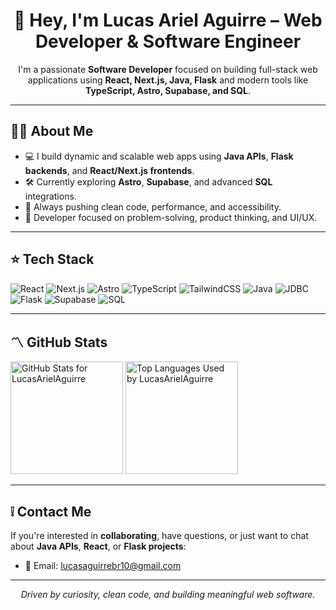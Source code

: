 <h1 align="center">👋 Hey, I'm Lucas Ariel Aguirre – Web Developer & Software Engineer</h1>

<p align="center">
  I'm a passionate <strong>Software Developer</strong> focused on building full-stack web applications using <strong>React, Next.js, Java, Flask</strong> and modern tools like <strong>TypeScript, Astro, Supabase, and SQL</strong>.
</p>

---

## 🧑‍🦰 About Me

- 💻 I build dynamic and scalable web apps using **Java APIs**, **Flask backends**, and **React/Next.js frontends**.
- 🛠️ Currently exploring **Astro**, **Supabase**, and advanced **SQL** integrations.
- 🧪 Always pushing clean code, performance, and accessibility.
- 🎯 Developer focused on problem-solving, product thinking, and UI/UX.

---

## ⭐ Tech Stack

<p>
  <img alt="React" src="https://img.shields.io/badge/React-20232A?style=for-the-badge&logo=react&logoColor=61DAFB" />
  <img alt="Next.js" src="https://img.shields.io/badge/Next.js-000000?style=for-the-badge&logo=nextdotjs&logoColor=white" />
  <img alt="Astro" src="https://img.shields.io/badge/Astro-000000?style=for-the-badge&logo=astro&logoColor=white" />
  <img alt="TypeScript" src="https://img.shields.io/badge/TypeScript-3178C6?style=for-the-badge&logo=typescript&logoColor=white" />
  <img alt="TailwindCSS" src="https://img.shields.io/badge/TailwindCSS-38B2AC?style=for-the-badge&logo=tailwind-css&logoColor=white" />
  <img alt="Java" src="https://img.shields.io/badge/Java-ED8B00?style=for-the-badge&logo=java&logoColor=white" />
  <img alt="JDBC" src="https://img.shields.io/badge/JDBC-007396?style=for-the-badge&logo=java&logoColor=white" />
  <img alt="Flask" src="https://img.shields.io/badge/Flask-000000?style=for-the-badge&logo=flask&logoColor=white" />
  <img alt="Supabase" src="https://img.shields.io/badge/Supabase-3ECF8E?style=for-the-badge&logo=supabase&logoColor=white" />
  <img alt="SQL" src="https://img.shields.io/badge/SQL-4479A1?style=for-the-badge&logo=postgresql&logoColor=white" />
</p>

---

##  〽️ GitHub Stats

<p>
  <img alt="GitHub Stats for LucasArielAguirre" src="https://github-readme-stats.vercel.app/api?username=LucasArielAguirre&show_icons=true&theme=tokyonight&hide_border=true" height="180" />
  <img alt="Top Languages Used by LucasArielAguirre" src="https://github-readme-stats.vercel.app/api/top-langs/?username=LucasArielAguirre&layout=compact&theme=tokyonight&hide_border=true" height="180"/>
</p>

---

## ❕ Contact Me

If you're interested in **collaborating**, have questions, or just want to chat about **Java APIs**, **React**, or **Flask projects**:

- 📩 Email: [lucasaguirrebr10@gmail.com](mailto:lucasaguirrebr10@gmail.com)

---

<p align="center">
  <em>Driven by curiosity, clean code, and building meaningful web software.</em>
</p>

